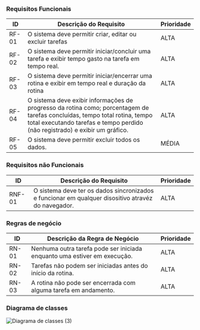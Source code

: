 ### Requisitos Funcionais

|ID    | Descrição do Requisito  | Prioridade |
|------|-----------------------------------------|----|
|RF-01| O sistema deve permitir criar, editar ou excluir tarefas | ALTA |
|RF-02| O sistema deve permitir iniciar/concluir uma tarefa e exibir tempo gasto na tarefa em tempo real. | ALTA |
|RF-03| O sistema deve permitir iniciar/encerrar uma rotina e exibir em tempo real e duração da rotina | ALTA |
|RF-04| O sistema deve exibir informações de progresso da rotina como; porcentagem de tarefas concluídas, tempo total rotina, tempo total executando tarefas e tempo perdido (não registrado) e exibir um gráfico. | ALTA |
|RF-05| O sistema deve permitir excluir todos os dados. | MÉDIA |

### Requisitos não Funcionais

|ID     | Descrição do Requisito  |Prioridade |
|-------|-------------------------|----|
| RNF-01 | O sistema deve ter os dados sincronizados e funcionar em qualquer disositivo atravéz do navegador. | ALTA | 


### Regras de negócio

|ID     | Descrição da Regra de Negócio  |Prioridade |
|-------|-------------------------|----|
| RN-01 | Nenhuma outra tarefa pode ser iniciada enquanto uma estiver em execução. | ALTA | 
| RN-02 | Tarefas não podem ser iniciadas antes do início da rotina. | ALTA | 
| RN-03 | A rotina não pode ser encerrada com alguma tarefa em andamento. | ALTA | 


### Diagrama de classes

![Diagrama de classes (3)](https://github.com/user-attachments/assets/382edede-7396-4332-94df-26495579a240)

